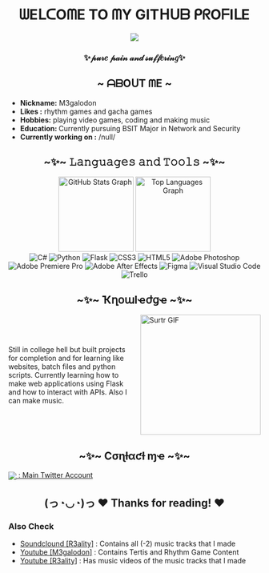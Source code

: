 <h1 align="center">ᗯEᒪᑕOᗰE TO ᗰY GITᕼᑌᗷ ᑭᖇOᖴIᒪE</h1>

<div align="center">
    <img src="https://media1.tenor.com/m/B7sjVyIi7H0AAAAC/surtr-arknights.gif">
</div>
<h3 align="center">✨𝓅𝓊𝓇𝑒 𝓅𝒶𝒾𝓃 𝒶𝓃𝒹 𝓈𝓊𝒻𝒻𝑒𝓇𝒾𝓃𝑔✨</h3>

<h2 align="center">~ ᗩᗷOᑌT ᗰE  ~</h2>

- <b>Nickname:</b> M3galodon
- <b>Likes :</b> rhythm games and gacha games 
- <b>Hobbies:</b> playing video games, coding and making music
- <b>Education: </b> Currently pursuing BSIT Major in Network and Security
- <b>Currently working on :</b> /null/

<h2 align="center">~✨~ 𝙻𝚊𝚗𝚐𝚞𝚊𝚐𝚎𝚜 𝚊𝚗𝚍 𝚃𝚘𝚘𝚕𝚜 ~✨~ </h2>


<div align="center">
  <img src="https://github-readme-stats.vercel.app/api?username=M3galodn81&hide_title=false&hide_rank=false&show_icons=true&include_all_commits=true&count_private=false&disable_animations=false&theme=codeSTACKr&locale=en&hide_border=false&order=1&custom_title=My%20Stats!" height="150" alt="GitHub Stats Graph" />
  <img src="https://github-readme-stats.vercel.app/api/top-langs?username=M3galodn81&locale=en&hide_title=false&layout=compact&card_width=320&langs_count=5&theme=codeSTACKr&hide_border=false&order=2&custom_title=Top%20Languages!" height="150" alt="Top Languages Graph" />
</div>

<div align="center">
<img src="https://img.shields.io/badge/c%23-%23239120.svg?style=for-the-badge&logo=csharp&logoColor=white" alt="C#" />
<img src="https://img.shields.io/badge/python-3670A0?style=for-the-badge&logo=python&logoColor=ffdd54" alt="Python" />
<img src="https://img.shields.io/badge/flask-%23000.svg?style=for-the-badge&logo=flask&logoColor=white" alt="Flask" />
<img src="https://img.shields.io/badge/css3-%231572B6.svg?style=for-the-badge&logo=css3&logoColor=white" alt="CSS3" />
<img src="https://img.shields.io/badge/html5-%23E34F26.svg?style=for-the-badge&logo=html5&logoColor=white" alt="HTML5" />
<img src="https://img.shields.io/badge/adobe%20photoshop-%2331A8FF.svg?style=for-the-badge&logo=adobe%20photoshop&logoColor=white" alt="Adobe Photoshop" />
<img src="https://img.shields.io/badge/Adobe%20Premiere%20Pro-9999FF.svg?style=for-the-badge&logo=Adobe%20Premiere%20Pro&logoColor=white" alt="Adobe Premiere Pro" />
<img src="https://img.shields.io/badge/Adobe%20After%20Effects-9999FF.svg?style=for-the-badge&logo=Adobe%20After%20Effects&logoColor=white" alt="Adobe After Effects" />
<img src="https://img.shields.io/badge/figma-%23F24E1E.svg?style=for-the-badge&logo=figma&logoColor=white" alt="Figma" />
<img src="https://img.shields.io/badge/Visual%20Studio%20Code-0078d7.svg?style=for-the-badge&logo=visual-studio-code&logoColor=white" alt="Visual Studio Code" />
<img src="https://img.shields.io/badge/Trello-%23026AA7.svg?style=for-the-badge&logo=Trello&logoColor=white" alt="Trello" /> </div> 

<h2 align="center">~✨~ ҠղօաӀҽժցҽ ~✨~ </h2>

<div style="display: flex; align-items: center; justify-content: center;">
  <p style="margin-right: 20px;">
    Still in college hell but built projects for completion and for learning like websites, batch files and python scripts. Currently learning how to make web applications using Flask and how to interact with APIs. Also I can make music.
  </p>
  <img src="https://media1.tenor.com/m/35yueUTXclYAAAAC/arknights-surtr.gif" alt="Surtr GIF" style="float: right; object-fit: contain; width: 240px; height: auto;"  />
</div>

<h2 align="center">~✨~ Cσɳƚαƈƚ ɱҽ ~✨~ </h2>

<a href="https://x.com/M3galodnOffical"> <img align="center"  src ="https://img.shields.io/badge/X-%23000000.svg?style=for-the-badge&logo=X&logoColor=white"/>  : Main Twitter Account</a>

<h2 align="center">(っ◔◡◔)っ ♥ Thanks for reading! ♥</h2>

### Also Check
- [Soundclound [R3ality]](https://soundcloud.com/r3ality_music) : Contains all (-2) music tracks that I made
- [Youtube [M3galodon]](https://www.youtube.com/@M3galodon_Official) : Contains Tertis and Rhythm Game Content
- [Youtube [R3ality]](https://www.youtube.com/@M3galodon_Music) : Has music videos of the music tracks that I made




